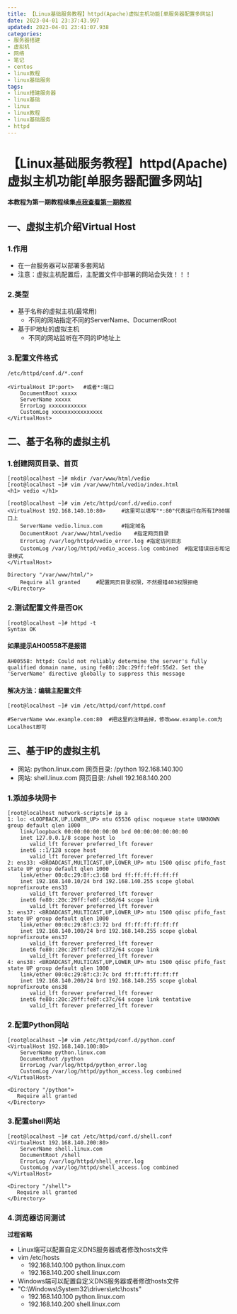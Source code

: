 ```yaml
---
title: 【Linux基础服务教程】httpd(Apache)虚拟主机功能[单服务器配置多网站]
date: 2023-04-01 23:37:43.997
updated: 2023-04-01 23:41:07.938
categories: 
- 服务器搭建
- 虚拟机
- 网络
- 笔记
- centos
- linux教程
- linux基础服务
tags: 
- linux搭建服务器
- linux基础
- linux
- linux教程
- linux基础服务
- httpd
---
```


# 【Linux基础服务教程】httpd(Apache)虚拟主机功能[单服务器配置多网站]

**本教程为第一期教程续集[点我查看第一期教程](https://www.wangshengjj.work/archives/69)**

## 一、虚拟主机介绍Virtual Host

### 1.作用

- 在一台服务器可以部署多套网站
- 注意：虚拟主机配置后，主配置文件中部署的网站会失效！！！

### 2.类型

- 基于名称的虚拟主机(最常用)
	- 不同的网站指定不同的ServerName、DocumentRoot
- 基于IP地址的虚拟主机
	- 不同的网站监听在不同的IP地址上

### 3.配置文件格式

```
/etc/httpd/conf.d/*.conf
```

```
<VirtualHost IP:port>	#或者*:端口
    DocumentRoot xxxxx
    ServerName xxxxx
    ErrorLog xxxxxxxxxxxx
    CustomLog xxxxxxxxxxxxxxxx
</VirtualHost>
```

## 二、基于名称的虚拟主机

### 1.创建网页目录、首页

```
[root@localhost ~]# mkdir /var/www/html/vedio
[root@localhost ~]# vim /var/www/html/vedio/index.html
<h1> vedio </h1>
```

```
[root@localhost ~]# vim /etc/httpd/conf.d/vedio.conf
<VirtualHost 192.168.140.10:80>		#这里可以填写"*:80"代表运行在所有IP80端口上
    ServerName vedio.linux.com		#指定域名
    DocumentRoot /var/www/html/vedio	#指定网页目录
    ErrorLog /var/log/httpd/vedio_error.log	#指定访问日志
    CustomLog /var/log/httpd/vedio_access.log combined	#指定错误日志和记录模式
</VirtualHost>

Directory "/var/www/html/">
    Require all granted		#配置网页目录权限，不然报错403权限拒绝
</Directory>
```

### 2.测试配置文件是否OK

```
[root@localhost ~]# httpd -t 
Syntax OK
```

#### 如果提示AH00558不是报错

```
AH00558: httpd: Could not reliably determine the server's fully qualified domain name, using fe80::20c:29ff:fe0f:55d2. Set the 'ServerName' directive globally to suppress this message
```

#### 解决方法：编辑主配置文件

```
[root@localhost ~]# vim /etc/httpd/conf/httpd.conf

#ServerName www.example.com:80	#把这里的注释去掉，修改www.example.com为Localhost即可
```

## 三、基于IP的虚拟主机

- 网站: python.linux.com		网页目录: /python		192.168.140.100
- 网站: shell.linux.com		网页目录: /shell		192.168.140.200

### 1.添加多块网卡

```
[root@localhost network-scripts]# ip a
1: lo: <LOOPBACK,UP,LOWER_UP> mtu 65536 qdisc noqueue state UNKNOWN group default qlen 1000
    link/loopback 00:00:00:00:00:00 brd 00:00:00:00:00:00
    inet 127.0.0.1/8 scope host lo
       valid_lft forever preferred_lft forever
    inet6 ::1/128 scope host 
       valid_lft forever preferred_lft forever
2: ens33: <BROADCAST,MULTICAST,UP,LOWER_UP> mtu 1500 qdisc pfifo_fast state UP group default qlen 1000
    link/ether 00:0c:29:8f:c3:68 brd ff:ff:ff:ff:ff:ff
    inet 192.168.140.10/24 brd 192.168.140.255 scope global noprefixroute ens33
       valid_lft forever preferred_lft forever
    inet6 fe80::20c:29ff:fe8f:c368/64 scope link 
       valid_lft forever preferred_lft forever
3: ens37: <BROADCAST,MULTICAST,UP,LOWER_UP> mtu 1500 qdisc pfifo_fast state UP group default qlen 1000
    link/ether 00:0c:29:8f:c3:72 brd ff:ff:ff:ff:ff:ff
    inet 192.168.140.100/24 brd 192.168.140.255 scope global noprefixroute ens37
       valid_lft forever preferred_lft forever
    inet6 fe80::20c:29ff:fe8f:c372/64 scope link 
       valid_lft forever preferred_lft forever
4: ens38: <BROADCAST,MULTICAST,UP,LOWER_UP> mtu 1500 qdisc pfifo_fast state UP group default qlen 1000
    link/ether 00:0c:29:8f:c3:7c brd ff:ff:ff:ff:ff:ff
    inet 192.168.140.200/24 brd 192.168.140.255 scope global noprefixroute ens38
       valid_lft forever preferred_lft forever
    inet6 fe80::20c:29ff:fe8f:c37c/64 scope link tentative 
       valid_lft forever preferred_lft forever
```

### 2.配置Python网站

```
[root@localhost ~]# vim /etc/httpd/conf.d/python.conf
<VirtualHost 192.168.140.100:80>
    ServerName python.linux.com
    DocumentRoot /python
    ErrorLog /var/log/httpd/python_error.log
    CustomLog /var/log/httpd/python_access.log combined
</VirtualHost>

<Directory "/python">
   Require all granted
</Directory>
```

### 3.配置shell网站

```
[root@localhost ~]# cat /etc/httpd/conf.d/shell.conf 
<VirtualHost 192.168.140.200:80>
    ServerName shell.linux.com
    DocumentRoot /shell
    ErrorLog /var/log/httpd/shell_error.log
    CustomLog /var/log/httpd/shell_access.log combined
</VirtualHost>

<Directory "/shell">
   Require all granted
</Directory>
```

### 4.浏览器访问测试

**过程省略**

- Linux端可以配置自定义DNS服务器或者修改hosts文件
- vim /etc/hosts
	- 192.168.140.100 python.linux.com
	- 192.168.140.200 shell.linux.com
- Windows端可以配置自定义DNS服务器或者修改hosts文件
- "C:\Windows\System32\drivers\etc\hosts"
	- 192.168.140.100 python.linux.com
	- 192.168.140.200 shell.linux.com
